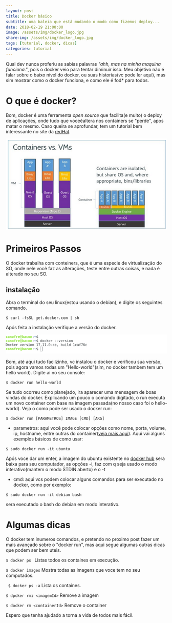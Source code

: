 ```yaml
---
layout: post
title: Docker básico
subtitle: uma baleia que está mudando o modo como fizemos deploy...
date: 2018-02-19 21:00:00
image: /assets/img/docker_logo.jpg
share-img: /assets/img/docker_logo.jpg
tags: [tutorial, docker, dicas]
categories: tutorial
---
```


Qual dev nunca proferiu as sabias palavras *"ahh, mas na minha maquina funciona."*, pois o docker veio para tentar diminuir isso. Meu objetivo não é falar sobre o baixo nível do docker, ou suas historias(vc pode ler aqui), mas sim mostrar como o docker funciona, e como ele é fod* para todos.


# O que é docker?
Bom, docker é uma ferramenta *open source* que facilita(e muito) o deploy de aplicações, onde tudo que voceêaltera nos containers se "perde", apos matar o mesmo. Caso queira se aprofundar, tem um tutorial bem interessante no site da [redHat](https://www.redhat.com/pt-br/topics/containers/what-is-docker).

![dockerxVms](/assets/img/docker_vm_container.png)  
# Primeiros Passos

O docker trabalha com conteiners, que é uma especie de virtualização do SO, onde nele você faz as alterações, teste entre outras coisas, e nada é alterado no seu SO.

## instalação
Abra o terminal do seu linux(estou usando o debian), e digite os seguintes comando.

```
$ curl -fsSL get.docker.com | sh
```

Após feita a instalação verifique a versão do docker.

![Docker](/assets/img/docker_version.png)

Bom, até aqui tudo facilzinho, vc instalou o docker e verificou sua versão, pois agora vamos rodas um "Hello-world"(sim, no docker tambem tem um hello world). Digite ai no seu console:
```
$ docker run hello-world
```

Se tudo ocorreu como planejado, ira aparecer uma mensagem de boas vindas do docker. Explicando um pouco o comando digitado, o run executa um novo container com base na imagem passada(no nosso caso foi o hello-world). Veja o como pode ser usado o docker run:

```
$ docker run [PARAMETROS] IMAGE [CMD] [ARG]
```
* parametros: aqui você pode colocar opções como nome, porta, volume, ip, hostname, entre outras do container([veja mais aqui](https://docs.docker.com/engine/reference/commandline/run/#options)).
Aqui vai alguns exemplos básicos de como usar:
```
$ sudo docker run -it ubuntu
```
Após voce dar um enter, a imagem do ubuntu existente no [docker hub](https://hub.docker.com/_/ubuntu/) sera baixa para seu computador, as opções -i, faz com q seja usado o modo interativo(mantem o modo STDIN aberto) e o -t

* cmd: aqui vcs podem colocar alguns comandos para ser executado no docker, como por exemplo:
```
$ sudo docker run -it debian bash
```
sera executado o bash do debian em modo interativo.

# Algumas dicas

O docker tem inumeros comandos, e pretendo no proximo post fazer um mais avançado sobre o "docker run", mas aqui segue algumas outras dicas que podem ser bem uteis.

`` $ docker ps  ``
  Listas todos os containes em execução.

`` $ docker images ``
  Mostra todas as imagens que voce tem no seu computados.

` $ docker ps -a`
  Lista os containes.

`$ dpcker rmi <imagemId>`
  Remove a imagem

`$ docker rm <containerId>`
  Remove o container


  Espero que tenha ajudado a torna a vida de todos mais fácil.
